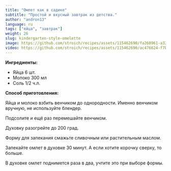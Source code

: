 ```yaml
---
title: "Омлет как в садике"
subtitle: "Простой и вкусный завтрак из детства."
author: "andron13"
language: ru
tags: ["яйца", "завтрак"]
weight: 26
slug: kindergarten-style-omelette
image: https://github.com/stroich/recipes/assets/115462690/fa260961-a32d-4b27-81e4-41e344436d0f
video: https://github.com/stroich/recipes/assets/115462690/ac476624-f7bc-4492-9f41-afaec7ca28cd
---
```



**Ингредиенты:**

* Яйца 6 шт.
* Молоко 300 мл
* Соль 1/2 ч.л.


**Способ приготовления:**

Яйца и молоко взбить венчиком до однородности. Именно венчиком вручную, не используйте блендер.

Подсолите и ещё раз перемешайте венчиком.

Духовку разогрейте до 200 град.

Форму для запекания смажьте сливочным или растительным маслом.

Запекайте омлет в духовке 30 минут. А если хотите корочку сверху, то больше.

В духовке омлет поднимется раза в два, учтите это при выборе формы.


